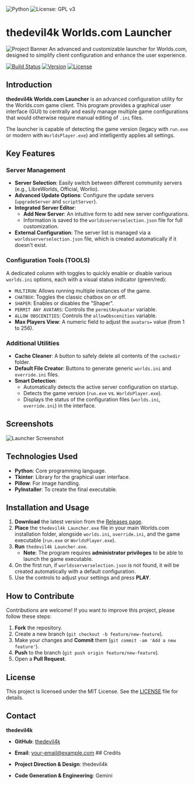 ![Python](https://img.shields.io/badge/language-Python-yellow.svg)
![License: GPL v3](https://img.shields.io/badge/License-GPLv3-blue.svg)

# thedevil4k Worlds.com Launcher

![Project Banner](https://i.imgur.com/your-banner-image.png)  An advanced and customizable launcher for Worlds.com, designed to simplify client configuration and enhance the user experience.

[![Build Status](https://img.shields.io/badge/build-passing-brightgreen)](https://github.com/thedevil4k/thedevil4k-Worlds.com-Launcher/)
[![Version](https://img.shields.io/badge/version-1.1-blue)](https://github.com/thedevil4k/thedevil4k-Worlds.com-Launcher/releases)
[![License](https://img.shields.io/badge/license-MIT-lightgrey)](LICENSE)

## Introduction

**thedevil4k Worlds.com Launcher** is an advanced configuration utility for the Worlds.com game client. This program provides a graphical user interface (GUI) to centrally and easily manage multiple game configurations that would otherwise require manual editing of `.ini` files.

The launcher is capable of detecting the game version (legacy with `run.exe` or modern with `WorldsPlayer.exe`) and intelligently applies all settings.

## Key Features

### Server Management
* **Server Selection**: Easily switch between different community servers (e.g., LibreWorlds, Official, Worlio).
* **Advanced Update Options**: Configure the update servers (`upgradeServer` and `scriptServer`).
* **Integrated Server Editor**:
    * **Add New Server**: An intuitive form to add new server configurations.
    * Information is saved to the `worldsserverselection.json` file for full customization.
* **External Configuration**: The server list is managed via a `worldsserverselection.json` file, which is created automatically if it doesn't exist.

### Configuration Tools (TOOLS)
A dedicated column with toggles to quickly enable or disable various `worlds.ini` options, each with a visual status indicator (green/red):

* `MULTIRUN`: Allows running multiple instances of the game.
* `CHATBOX`: Toggles the classic chatbox on or off.
* `SHAPER`: Enables or disables the "Shaper".
* `PERMIT ANY AVATARS`: Controls the `permitAnyAvatar` variable.
* `ALLOW OBSCENITIES`: Controls the `allowObscenities` variable.
* **Max Players View**: A numeric field to adjust the `avatars=` value (from 1 to 256).

### Additional Utilities
* **Cache Cleaner**: A button to safely delete all contents of the `cachedir` folder.
* **Default File Creator**: Buttons to generate generic `worlds.ini` and `override.ini` files.
* **Smart Detection**:
    * Automatically detects the active server configuration on startup.
    * Detects the game version (`run.exe` vs. `WorldsPlayer.exe`).
    * Displays the status of the configuration files (`worlds.ini`, `override.ini`) in the interface.

## Screenshots

![Launcher Screenshot](https://i.imgur.com/your-screenshot.png)

## Technologies Used

* **Python**: Core programming language.
* **Tkinter**: Library for the graphical user interface.
* **Pillow**: For image handling.
* **PyInstaller**: To create the final executable.

## Installation and Usage

1.  **Download** the latest version from the [Releases page](https://github.com/thedevil4k/thedevil4k-Worlds.com-Launcher/releases).
2.  **Place** the `thedevil4k Launcher.exe` file in your main Worlds.com installation folder, alongside `worlds.ini`, `override.ini`, and the game executable (`run.exe` or `WorldsPlayer.exe`).
3.  **Run** `thedevil4k Launcher.exe`.
    * **Note**: The program requires **administrator privileges** to be able to launch the game executable.
4.  On the first run, if `worldsserverselection.json` is not found, it will be created automatically with a default configuration.
5.  Use the controls to adjust your settings and press **PLAY**.

## How to Contribute

Contributions are welcome! If you want to improve this project, please follow these steps:

1.  **Fork** the repository.
2.  Create a new branch (`git checkout -b feature/new-feature`).
3.  Make your changes and **Commit** them (`git commit -am 'Add a new feature'`).
4.  **Push** to the branch (`git push origin feature/new-feature`).
5.  Open a **Pull Request**.

## License

This project is licensed under the MIT License. See the [LICENSE](LICENSE) file for details.

## Contact

**thedevil4k**

* **GitHub**: [thedevil4k](https://github.com/thedevil4k)
* **Email**: your-email@example.com ## Credits

* **Project Direction & Design**: thedevil4k
* **Code Generation & Engineering**: Gemini
